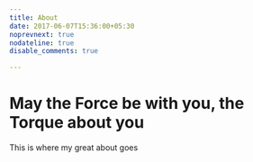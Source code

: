 ```yaml
---
title: About
date: 2017-06-07T15:36:00+05:30
noprevnext: true
nodateline: true
disable_comments: true

---
```


# May the Force be with you, the Torque about you

This is where my great about goes
